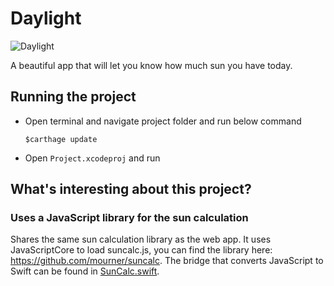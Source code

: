 # Daylight

![Daylight](https://github.com/bakkenbaeck/daylight-ios/blob/master/GitHub/screenshots.png?raw=true)

A beautiful app that will let you know how much sun you have today.

## Running the project

- Open terminal and navigate project folder and run below command

  ```$carthage update```

- Open `Project.xcodeproj` and run

## What's interesting about this project?

### Uses a JavaScript library for the sun calculation

Shares the same sun calculation library as the web app. It uses JavaScriptCore to load suncalc.js, you can find the library here: https://github.com/mourner/suncalc. The bridge that converts JavaScript to Swift can be found in [SunCalc.swift](https://github.com/bakkenbaeck/daylight-ios/blob/master/Library/SunCalc.swift).
